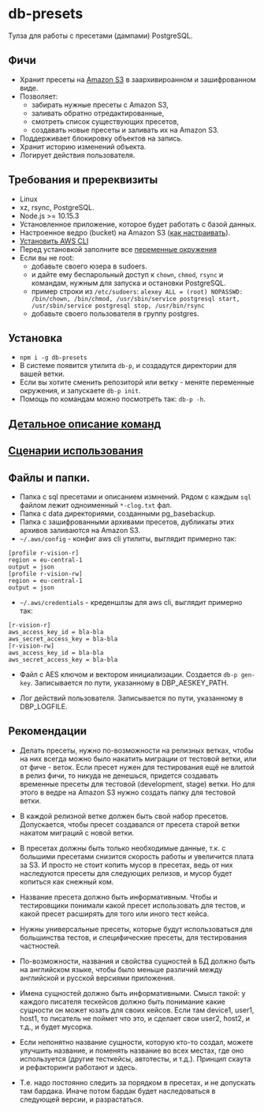 # db-presets

Тулза для работы с пресетами (дампами) PostgreSQL.

## Фичи

* Хранит пресеты на [Amazon S3](https://aws.amazon.com/s3/) в заархивироанном и зашифрованном виде.
* Позволяет:
    * забирать нужные пресеты с Amazon S3,
    * заливать обратно отредактированные,
    * смотреть список существующих пресетов,
    * создавать новые пресеты и заливать их на Amazon S3.
* Поддерживает блокировку объектов на запись.
* Хранит историю изменений объекта.
* Логирует действия пользователя.

## Требования и пререквизиты

* Linux
* xz, rsync, PostgreSQL.
* Node.js >= 10.15.3
* Установленное приложение, которое будет работать с базой данных.
* Настроенное ведро (bucket) на Amazon S3 ([как настраивать](docs/amazon-s3-setup.md)).
* [Установить AWS CLI](https://docs.aws.amazon.com/cli/latest/userguide/cli-chap-install.html)
* Перед установкой заполните все [переменные окружения](docs/env-vars.md)
* Если вы не root:
    * добавьте своего юзера в sudoers.
    * и дайте ему беспарольный доступ к `chown`, `chmod`, `rsync` и командам, нужным для запуска и остановки PostgreSQL.
    * пример строки из `/etc/sudoers`: `alexey ALL = (root) NOPASSWD: /bin/chown, /bin/chmod, /usr/sbin/service postgresql start, /usr/sbin/service postgresql stop, /usr/bin/rsync`
    * добавьте своего пользователя в группу postgres.

## Установка

* `npm i -g db-presets`
* В системе появится утилита `db-p`, и создадутся директории для вашей ветки.
* Если вы хотите сменить репозиторй или ветку - меняте переменные окружения, и запускаете `db-p init`.
* Помощь по командам можно посмотреть так: `db-p -h`.

## [Детальное описание команд](docs/cmds-help.md)

## [Сценарии использования](docs/use-cases.md)


## Файлы и папки.

* Папка с sql пресетами и описанием измнений.
Рядом с каждым `sql` файлом лежит одноименный `*-clog.txt` фал.
* Папка с data директориями, созданными pg_basebackup.
* Папка c зашифрованными архивами пресетов, дубликаты этих архивов заливаются на Amazon S3.
* `~/.aws/config` - конфиг aws cli утилиты, выглядит примерно так:

```
[profile r-vision-r]
region = eu-central-1
output = json
[profile r-vision-rw]
region = eu-central-1
output = json
```
* `~/.aws/credentials` - креденшлзы для aws cli, выглядит примерно так:

```
[r-vision-r]
aws_access_key_id = bla-bla
aws_secret_access_key = bla-bla
[r-vision-rw]
aws_access_key_id = bla-bla
aws_secret_access_key = bla-bla
```

* Файл с AES ключом и вектором инициализации. Создается `db-p gen-key`. Записывается по пути, указанному в DBP_AESKEY_PATH.

* Лог действий пользователя. Записывается по пути, указанному в DBP_LOGFILE.

## Рекомендации

* Делать пресеты, нужно по-возможности на релизных ветках, чтобы на них всегда можно было накатить миграции от тестовой ветки,
или от фиче - веток. Если пресет нужен для тестирования ещё не влитой в релиз фичи, то никуда не денешься, придется создавать
временные пресеты для тестовой (development, stage) ветки. Но для этого в ведре на Amazon S3 нужно создать папку для тестовой ветки.

* В каждой релизной ветке должен быть свой набор пресетов. Допускается, чтобы пресет создавался от пресета старой ветки накатом
миграций с новой ветки.

* В пресетах должны быть только необходимые данные,
  т.к. с большими пресетами снизится скорость работы и увеличится плата за S3.
  И просто не стоит копить мусор в пресетах, ведь от них наследуются пресеты для следующих релизов,
  и мусор будет копиться как снежный ком.

* Название пресета должно быть информативным. Чтобы и тестировщики понимали какой пресет использовать для тестов,
и какой пресет расширять для того или иного тест кейса.

* Нужны универсальные пресеты, которые будут использоваться для большинства тестов, и специфические пресеты, для тестирования частностей.

* По-возможности, названия и свойства сущностей в БД должно быть на английском языке,
чтобы было меньше различий между английской и русской версиями приложения.

* Имена сущностей должно быть информативными.
Смысл такой: у каждого писателя тескейсов должно быть понимание какие сущности он может юзать для своих кейсов.
Если там device1, user1, host1, то писатель не поймет что это, и сделает свои user2, host2, и т.д., и будет мусорка.

* Если непонятно название сущности, которую кто-то создал, можете улучшить название, и поменять название во всех местах,
где оно используется (другие тесткейсы, автотесты, и т.д.). Принцип скаута и рефакторинги работают и здесь.

* Т.е. надо постоянно следить за порядком в пресетах, и не допускать там бардака. Иначе потом бардак будет наследоваться
в следующей версии, и разрастаться.

